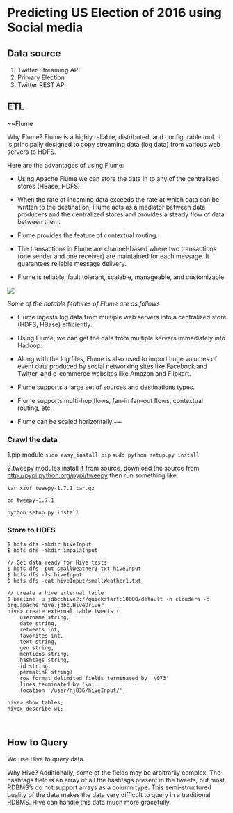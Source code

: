 # Predicting US Election of 2016 using Social media

## Data source
1. Twitter Streaming API
2. Primary Election 
3. Twitter REST API

## ETL
~~Flume

Why Flume?
Flume is a highly reliable, distributed, and configurable tool. It is principally designed to copy streaming data (log data) from various web servers to HDFS.

Here are the advantages of using Flume:

- Using Apache Flume we can store the data in to any of the centralized stores (HBase, HDFS).

- When the rate of incoming data exceeds the rate at which data can be written to the destination, Flume acts as a mediator between data producers and the centralized stores and provides a steady flow of data between them.

- Flume provides the feature of contextual routing.

- The transactions in Flume are channel-based where two transactions (one sender and one receiver) are maintained for each message. It guarantees reliable message delivery.

- Flume is reliable, fault tolerant, scalable, manageable, and customizable.

![](http://www.tutorialspoint.com/apache_flume/images/apache_flume.jpg)


_Some of the notable features of Flume are as follows_ 

- Flume ingests log data from multiple web servers into a centralized store (HDFS, HBase) efficiently.

- Using Flume, we can get the data from multiple servers immediately into Hadoop.

- Along with the log files, Flume is also used to import huge volumes of event data produced by social networking sites like Facebook and Twitter, and e-commerce websites like Amazon and Flipkart.

- Flume supports a large set of sources and destinations types.

- Flume supports multi-hop flows, fan-in fan-out flows, contextual routing, etc.

- Flume can be scaled horizontally.~~

### Crawl the data

1.pip module
`sudo easy_install pip`
`sudo python setup.py install`

2.tweepy modules
install it from source, download the source from http://pypi.python.org/pypi/tweepy then run something like:

```
tar xzvf tweepy-1.7.1.tar.gz

cd tweepy-1.7.1

python setup.py install
```

### Store to HDFS
```
$ hdfs dfs -mkdir hiveInput
$ hdfs dfs -mkdir impalaInput

// Get data ready for Hive tests
$ hdfs dfs -put smallWeather1.txt hiveInput
$ hdfs dfs -ls hiveInput 
$ hdfs dfs -cat hiveInput/smallWeather1.txt

// create a hive external table
$ beeline -u jdbc:hive2://quickstart:10000/default -n cloudera -d org.apache.hive.jdbc.HiveDriver
hive> create external table tweets (
    username string,
    date string,
    retweets int,
    favorites int,
    text string,
    geo string,
    mentions string,
    hashtags string,
    id string,
    permalink string)
    row format delimited fields terminated by '\073'
    lines terminated by '\n'
    location '/user/hj836/hiveInput/';

hive> show tables;
hive> describe w1;



```




## How to Query

We use Hive to query data.

Why Hive?
Additionally, some of the fields may be arbitrarily complex. The hashtags field is an array of all the hashtags present in the tweets, but most RDBMS’s do not support arrays as a column type. 
This semi-structured quality of the data makes the data very difficult to query in a traditional RDBMS. Hive can handle this data much more gracefully.




